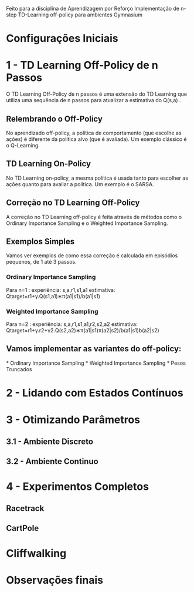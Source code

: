Feito para a disciplina de Aprendizagem por Reforço
Implementação de n-step TD-Learning off-policy para ambientes Gymnasium

<h1>Configurações Iniciais</h1>

<h1>1 - TD Learning Off-Policy de n Passos</h1>
  O TD Learning Off-Policy de n passos é uma extensão do TD Learning que utiliza uma sequência de n passos para atualizar a estimativa do  Q(s,a) .
  
<h2>Relembrando o Off-Policy</h2>
  No aprendizado off-policy, a política de comportamento (que escolhe as ações) é diferente da política alvo (que é avaliada). Um exemplo clássico é o Q-Learning.
  
  <h2>TD Learning On-Policy</h2>
    No TD Learning on-policy, a mesma política é usada tanto para escolher as ações quanto para avaliar a política. Um exemplo é o SARSA.
    
  <h2>Correção no TD Learning Off-Policy</h2>
    A correção no TD Learning off-policy é feita através de métodos como o Ordinary Importance Sampling e o Weighted Importance Sampling.
    
  <h2>Exemplos Simples</h2>
    Vamos ver exemplos de como essa correção é calculada em episódios pequenos, de 1 até 3 passos.
    
  <h3>Ordinary Importance Sampling</h3>
    Para  n=1 :
      experiência:  s,a,r1,s1,a1 
      estimativa:  Qtarget=r1+γ.Q(s1,a1)∗π(a1|s1)/b(a1|s1)

  <h3>Weighted Importance Sampling</h3>
    Para  n=2 :
      experiência:  s,a,r1,s1,a1,r2,s2,a2 
      estimativa:  Qtarget=r1+γ.r2+γ2.Q(s2,a2)∗π(a1|s1)π(a2|s2)/b(a1|s1)b(a2|s2)


  <h2>Vamos implementar as variantes do off-policy:</h2>
    * Ordinary Importance Sampling
    * Weighted Importance Sampling
    * Pesos Truncados

<h1>2 - Lidando com Estados Contínuos</h1>

<h1>3 - Otimizando Parâmetros</h1>
  <h2>3.1 - Ambiente Discreto</h2>
  <h2>3.2 - Ambiente Continuo</h2>

<h1>4 - Experimentos Completos</h1>
  <h2>Racetrack</h2>
  <h2>CartPole</h2>

<h1>Cliffwalking</h1>

<h1>Observações finais</h1>
  

















      
